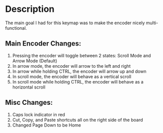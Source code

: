 # Description
The main goal I had for this keymap was to make the encoder nicely multi-functional.

## Main Encoder Changes:
1. Pressing the encoder will toggle between 2 states: Scroll Mode and Arrow Mode (Default)
2. In arrow mode, the encoder will arrow to the left and right
3. In arrow while holding CTRL, the encoder will arrow up and down
4. In scroll mode, the encoder will behave as a vertical scroll
5. In scroll mode while holding CTRL, the encoder will behave as a horizontal scroll

## Misc Changes:
1. Caps lock indicator in red
2. Cut, Copy, and Paste shortcuts all on the right side of the board
3. Changed Page Down to be Home

